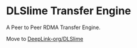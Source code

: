 # DLSlime Transfer Engine

A Peer to Peer RDMA Transfer Engine.

Move to [DeepLink-org/DLSlime](https://github.com/DeepLink-org/DLSlime.git)

